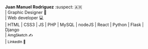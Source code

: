 **Juan Manuel Rodriguez** :suspect: :argentina: <br>
    | Graphic Designer 📝<br> | Web developer 💻<br>
    | HTML | CSS3 | JS | PHP | MySQL | nodeJS | React | Python | Flask | Django <br> 
    | <a style=" text-decoration: none; color: #000; font-size: 12px;" href="https://www.instagram.com/amgsketch/"> AmgSketch ✍️</a><br>
    | <a style=" text-decoration: none; color: #000; font-size: 12px;" href="https://www.linkedin.com/in/juan-manuel-rodriguez-5a45431a8/"> LinkedIn 🔗</a><br>

                                    
                                   
                                   
